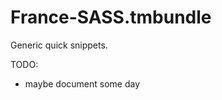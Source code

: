 France-SASS.tmbundle
====================

Generic quick snippets. 

TODO:

* maybe document some day
